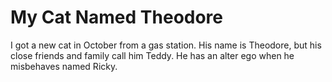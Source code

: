 # My Cat Named Theodore 

I got a new cat in October from a gas station. His name is 
Theodore, but his close friends and family call him Teddy. 
He has an alter ego when he misbehaves named Ricky.

